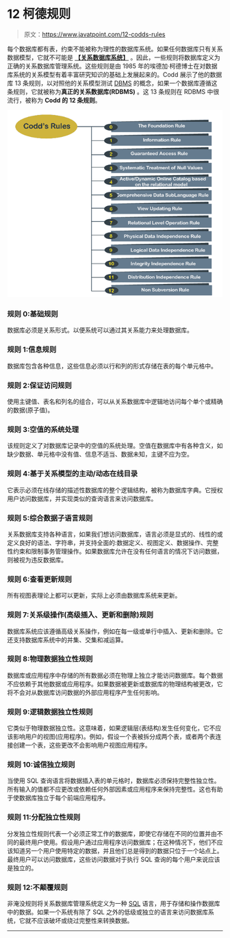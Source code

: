 # 12 柯德规则

> 原文：<https://www.javatpoint.com/12-codds-rules>

每个数据库都有表，约束不能被称为理性的数据库系统。如果任何数据库只有关系数据模型，它就不可能是 **[【关系数据库系统】](https://www.javatpoint.com/what-is-rdbms)** 。因此，一些规则将数据库定义为正确的关系数据库管理系统。这些规则是由 1985 年的埃德加·柯德博士在对数据库系统的关系模型有着丰富研究知识的基础上发展起来的。Codd 展示了他的数据库 13 条规则，以对照他的关系模型测试 [DBMS](https://www.javatpoint.com/dbms-tutorial) 的概念，如果一个数据库遵循这条规则，它就被称为**真正的关系数据库(RDBMS)** 。这 13 条规则在 RDBMS 中很流行，被称为 **Codd 的 12 条规则**。

![12 Codd's Rules](img/abcf789f5363843c1069b98cead22abe.png)

### 规则 0:基础规则

数据库必须是关系形式。以便系统可以通过其关系能力来处理数据库。

### 规则 1:信息规则

数据库包含各种信息，这些信息必须以行和列的形式存储在表的每个单元格中。

### 规则 2:保证访问规则

使用主键值、表名和列名的组合，可以从关系数据库中逻辑地访问每个单个或精确的数据(原子值)。

### 规则 3:空值的系统处理

该规则定义了对数据库记录中的空值的系统处理。空值在数据库中有各种含义，如缺少数据、单元格中没有值、信息不适当、数据未知，主键不应为空。

### 规则 4:基于关系模型的主动/动态在线目录

它表示必须在线存储的描述性数据库的整个逻辑结构，被称为数据库字典。它授权用户访问数据库，并实现类似的查询语言来访问数据库。

### 规则 5:综合数据子语言规则

关系数据库支持各种语言，如果我们想访问数据库，语言必须是显式的、线性的或定义良好的语法、字符串，并支持全面的:数据定义、视图定义、数据操作、完整性约束和限制事务管理操作。如果数据库允许在没有任何语言的情况下访问数据，则被视为违反数据库。

### 规则 6:查看更新规则

所有视图表理论上都可以更新，实际上必须由数据库系统来更新。

### 规则 7:关系级操作(高级插入、更新和删除)规则

数据库系统应该遵循高级关系操作，例如在每一级或单行中插入、更新和删除。它还支持数据库系统中的并集、交集和减运算。

### 规则 8:物理数据独立性规则

数据库或应用程序中存储的所有数据必须在物理上独立才能访问数据库。每个数据不应依赖于其他数据或应用程序。如果数据被更新或数据库的物理结构被更改，它将不会对从数据库访问数据的外部应用程序产生任何影响。

### 规则 9:逻辑数据独立性规则

它类似于物理数据独立性。这意味着，如果逻辑层(表结构)发生任何变化，它不应该影响用户的视图(应用程序)。例如，假设一个表被拆分成两个表，或者两个表连接创建一个表，这些更改不会影响用户视图应用程序。

### 规则 10:诚信独立规则

当使用 SQL 查询语言将数据插入表的单元格时，数据库必须保持完整性独立性。所有输入的值都不应更改或依赖任何外部因素或应用程序来保持完整性。这也有助于使数据库独立于每个前端应用程序。

### 规则 11:分配独立性规则

分发独立性规则代表一个必须正常工作的数据库，即使它存储在不同的位置并由不同的最终用户使用。假设用户通过应用程序访问数据库；在这种情况下，他们不应该知道另一个用户使用特定的数据，并且他们总是得到的数据只位于一个站点上。最终用户可以访问数据库，这些访问数据对于执行 SQL 查询的每个用户来说应该是独立的。

### 规则 12:不颠覆规则

非淹没规则将关系数据库管理系统定义为一种 [SQL](https://www.javatpoint.com/sql-tutorial) 语言，用于存储和操作数据库中的数据。如果一个系统有除了 SQL 之外的低级或独立的语言来访问数据库系统，它就不应该破坏或绕过完整性来转换数据。

* * *